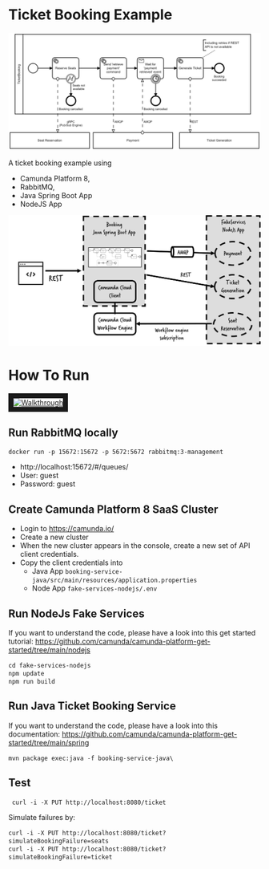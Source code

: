 # Ticket Booking Example

![Ticket Booking Process](booking-service-java/src/main/resources/ticket-booking.png)

A ticket booking example using
* Camunda Platform 8,
* RabbitMQ,
* Java Spring Boot App
* NodeJS App

![Architecture Overview](architecture.png)

# How To Run

<a href="http://www.youtube.com/watch?feature=player_embedded&v=m3MYuRKLZa8" target="_blank"><img src="http://img.youtube.com/vi/m3MYuRKLZa8/0.jpg" alt="Walkthrough" width="240" height="180" border="10" /></a>


## Run RabbitMQ locally

```
docker run -p 15672:15672 -p 5672:5672 rabbitmq:3-management
```

* http://localhost:15672/#/queues/
* User: guest
* Password: guest


## Create Camunda Platform 8 SaaS Cluster

* Login to https://camunda.io/
* Create a new cluster
* When the new cluster appears in the console, create a new set of API client credentials.
* Copy the client credentials into
  * Java App  `booking-service-java/src/main/resources/application.properties`
  * Node App `fake-services-nodejs/.env`


## Run NodeJs Fake Services

If you want to understand the code, please have a look into this get started tutorial: https://github.com/camunda/camunda-platform-get-started/tree/main/nodejs

```
cd fake-services-nodejs
npm update
npm run build
```

## Run Java Ticket Booking Service

If you want to understand the code, please have a look into this documentation: https://github.com/camunda/camunda-platform-get-started/tree/main/spring

```
mvn package exec:java -f booking-service-java\
```

## Test

```
 curl -i -X PUT http://localhost:8080/ticket
```

Simulate failures by:

```
curl -i -X PUT http://localhost:8080/ticket?simulateBookingFailure=seats
curl -i -X PUT http://localhost:8080/ticket?simulateBookingFailure=ticket
```
